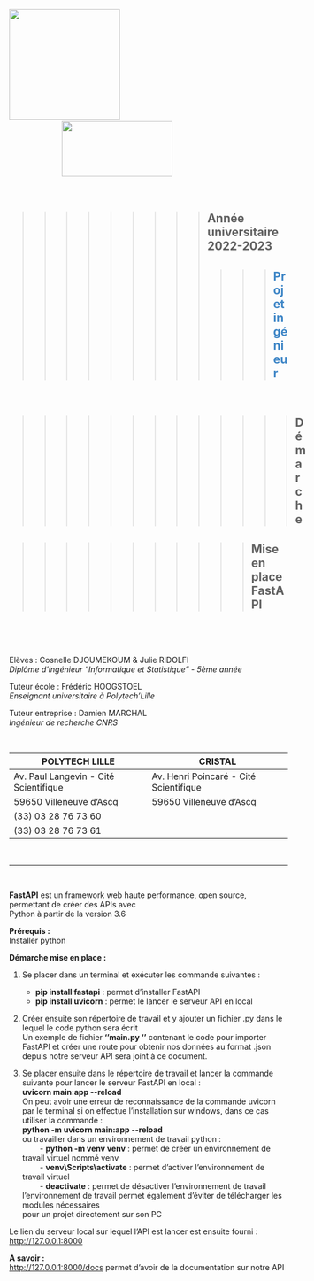 
<img src="https://www.jobmania.fr/wp-content/uploads/2019/10/Polytech_Lille.png" width="200" height="200" />   &nbsp; &nbsp; &nbsp; &nbsp;  &nbsp; &nbsp; &nbsp; &nbsp;  &nbsp; &nbsp; &nbsp; &nbsp;  &nbsp; &nbsp; &nbsp; &nbsp;  &nbsp; &nbsp; &nbsp; &nbsp;  &nbsp; &nbsp; &nbsp; &nbsp;  &nbsp; &nbsp; &nbsp; &nbsp;  &nbsp; &nbsp; &nbsp; &nbsp;  &nbsp; &nbsp; &nbsp; &nbsp;  &nbsp; &nbsp; &nbsp; &nbsp;  &nbsp; &nbsp; &nbsp; &nbsp;  &nbsp; &nbsp; &nbsp; &nbsp;  &nbsp; &nbsp;    <img src="https://atlas-sport.univ-lille.fr/atlas/photos/UL-WEB-2014.jpg" width="200" height="100" />

&nbsp; 

>  >   > >  >   > >  >   >  ## Année universitaire 2022-2023
> >  >   >   >    > >  >   > >  >   >  ## <span style="color: #3D85C6">Projet ingénieur </span>

&nbsp;

>  >   >   >    >  >   >    > >  >   > >   > ## Démarche 

>  >   >    >   >    > >   > >   > >  ## Mise en place FastAPI

&nbsp;

&nbsp;

 Elèves : Cosnelle DJOUMEKOUM & Julie RIDOLFI   
*Diplôme d’ingénieur “Informatique et Statistique” - 5ème année*  

Tuteur école : Frédéric HOOGSTOEL     
*Enseignant universitaire à Polytech’Lille*   

Tuteur entreprise : Damien MARCHAL     
*Ingénieur de recherche CNRS*   


&nbsp;

| POLYTECH LILLE                          |   CRISTAL                                 |
| -------------                           |      -------------                        |
| Av. Paul Langevin - Cité Scientifique   |  Av. Henri Poincaré - Cité Scientifique   |
| 59650 Villeneuve d’Ascq                 |  59650 Villeneuve d’Ascq                  |
| (33) 03 28 76 73 60                     |                                           |
| (33) 03 28 76 73 61                     |                                           |
   
&nbsp;

----

&nbsp;


**FastAPI** est un framework web haute performance, open source, permettant de créer des APIs avec    
Python à partir de la version 3.6          

**Prérequis :**          
Installer  python          

**Démarche mise en place :**         
1.	Se placer dans un terminal et exécuter les commande suivantes :    

    - **pip install fastapi** : permet d’installer FastAPI   
    - **pip install uvicorn** : permet le lancer le serveur API en local   

2.	Créer ensuite son répertoire de travail et y ajouter un fichier .py dans le lequel le code python sera écrit  
Un exemple de fichier  **‘’main.py ‘’** contenant le code pour importer FastAPI et créer une route pour  obtenir nos données au format .json  depuis notre serveur API sera joint à ce document.  

3.	Se placer ensuite dans le répertoire de travail et lancer la commande suivante pour lancer le serveur FastAPI en local :  
**uvicorn main:app --reload**      
       On peut avoir une erreur de reconnaissance de la commande uvicorn par le terminal si on                  effectue l’installation sur windows, dans ce cas utiliser la commande :  
              **python -m uvicorn main:app --reload**  
        ou travailler dans un environnement de travail python :         
              &nbsp; &nbsp; &nbsp; &nbsp; - **python -m venv venv** : permet de créer un environnement de travail virtuel nommé venv   
              &nbsp; &nbsp; &nbsp; &nbsp; - **venv\Scripts\activate** : permet d’activer l’environnement de travail virtuel   
              &nbsp; &nbsp; &nbsp; &nbsp; - **deactivate** :  permet de désactiver l’environnement de travail   
        l’environnement de travail permet également d’éviter de télécharger les modules nécessaires     
        pour un projet directement sur son PC   

Le lien du serveur local sur lequel l’API est lancer est ensuite fourni : http://127.0.0.1:8000   


**A savoir :**   
http://127.0.0.1:8000/docs permet d’avoir de la documentation sur notre API 

